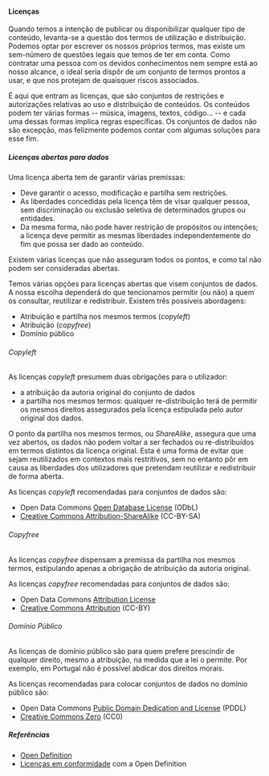 #### Licenças

Quando temos a intenção de publicar ou disponibilizar qualquer tipo de conteúdo, levanta-se a questão dos termos de utilização e distribuição. Podemos optar por escrever os nossos próprios termos, mas existe um sem-número de questões legais que temos de ter em conta. Como contratar uma pessoa com os devidos conhecimentos nem sempre está ao nosso alcance, o ideal seria dispôr de um conjunto de termos prontos a usar, e que nos protejam de quaisquer riscos associados.

É aqui que entram as licenças, que são conjuntos de restrições e autorizações relativas ao uso e distribuição de conteúdos. Os conteúdos podem ter várias formas -- música, imagens, textos, código... -- e cada uma dessas formas implica regras específicas. Os conjuntos de dados não são excepção, mas felizmente podemos contar com algumas soluções para esse fim.

##### Licenças abertas para dados

Uma licença aberta tem de garantir várias premissas:

* Deve garantir o acesso, modificação e partilha sem restrições.
* As liberdades concedidas pela licença têm de visar qualquer pessoa, sem discriminação ou exclusão seletiva de determinados grupos ou entidades.
* Da mesma forma, não pode haver restrição de propósitos ou intenções; a licença deve permitir as mesmas liberdades independentemente do fim que possa ser dado ao conteúdo.

Existem várias licenças que não asseguram todos os pontos, e como tal não podem ser consideradas abertas.

Temos várias opções para licenças abertas que visem conjuntos de dados. A nossa escolha dependerá do que tencionamos permitir (ou não) a quem os consultar, reutilizar e redistribuir. Existem três possíveis abordagens:

* Atribuição e partilha nos mesmos termos (_copyleft_)
* Atribuição (_copyfree_)
* Domínio público

###### Copyleft

As licenças _copyleft_ presumem duas obrigações para o utilizador: 

* a atribuição da autoria original do conjunto de dados
* a partilha nos mesmos termos: qualquer re-distribuição terá de permitir os mesmos direitos assegurados pela licença estipulada pelo autor original dos dados.

O ponto da partilha nos mesmos termos, ou _ShareAlike_, assegura que uma vez abertos, os dados não podem voltar a ser fechados ou re-distribuídos em termos distintos da licença original. Esta é uma forma de evitar que sejam reutilizados em contextos mais restritivos, sem no entanto pôr em causa as liberdades dos utilizadores que pretendam reutilizar e redistribuir de forma aberta.

As licenças _copyleft_ recomendadas para conjuntos de dados são:

* Open Data Commons [Open Database License](https://opendatacommons.org/licenses/odbl/summary/) (ODbL)
* [Creative Commons Attribution-ShareAlike](https://creativecommons.org/licenses/by-sa/4.0/) (CC-BY-SA)

###### Copyfree

As licenças _copyfree_ dispensam a premissa da partilha nos mesmos termos, estipulando apenas a obrigação de atribuição da autoria original.

As licenças _copyfree_ recomendadas para conjuntos de dados são:

* Open Data Commons [Attribution License](https://opendatacommons.org/licenses/by/summary/)
* [Creative Commons Attribution](https://creativecommons.org/licenses/by/4.0/) (CC-BY)

###### Domínio Público

As licenças de domínio público são para quem prefere prescindir de qualquer direito, mesmo a atribuição, na medida que a lei o permite. Por exemplo, em Portugal não é possível abdicar dos direitos morais.

As licenças recomendadas para colocar conjuntos de dados no domínio público são:

* Open Data Commons [Public Domain Dedication and License](https://opendatacommons.org/licenses/pddl/summary/) (PDDL)
* [Creative Commons Zero](https://creativecommons.org/publicdomain/zero/1.0/) (CC0)


##### Referências

* [Open Definition](http://opendefinition.org/)
* [Licenças em conformidade](http://opendefinition.org/licenses/) com a Open Definition

